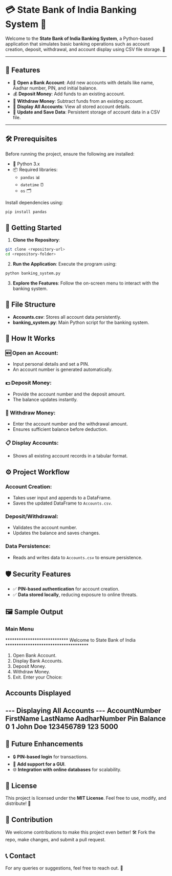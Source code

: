 # 💳 State Bank of India Banking System 🏦

Welcome to the **State Bank of India Banking System**, a Python-based application that simulates basic banking operations such as account creation, deposit, withdrawal, and account display using CSV file storage. 📁

---

## 📝 Features
- 🧾 **Open a Bank Account**: Add new accounts with details like name, Aadhar number, PIN, and initial balance.
- 💰 **Deposit Money**: Add funds to an existing account.
- 💸 **Withdraw Money**: Subtract funds from an existing account.
- 👀 **Display All Accounts**: View all stored account details.
- 🔄 **Update and Save Data**: Persistent storage of account data in a CSV file.

---

## 🛠️ Prerequisites
Before running the project, ensure the following are installed:
- 🐍 Python 3.x
- 📦 Required libraries:
  - `pandas` 📊
  - `datetime` ⏰
  - `os` 🗂️

Install dependencies using:
```bash
pip install pandas
```

## 🚀 Getting Started
1. **Clone the Repository**:
```bash
git clone <repository-url>
cd <repository-folder>
```

2. **Run the Application**: Execute the program using:
```bash
python banking_system.py
```
3. **Explore the Features**: Follow the on-screen menu to interact with the banking system.

## 📂 File Structure
- **Accounts.csv**: Stores all account data persistently.
- **banking_system.py**: Main Python script for the banking system.

## 📖 How It Works
### 🆕 Open an Account:
- Input personal details and set a PIN.
- An account number is generated automatically.

### 💵 Deposit Money:
- Provide the account number and the deposit amount.
- The balance updates instantly.

### 🏧 Withdraw Money:
- Enter the account number and the withdrawal amount.
- Ensures sufficient balance before deduction.

### 📋 Display Accounts:
- Shows all existing account records in a tabular format.

## ⚙️ Project Workflow
### Account Creation:
- Takes user input and appends to a DataFrame.
- Saves the updated DataFrame to `Accounts.csv`.

### Deposit/Withdrawal:
- Validates the account number.
- Updates the balance and saves changes.

### Data Persistence:
- Reads and writes data to `Accounts.csv` to ensure persistence.

## 🛡️ Security Features
- ✅ **PIN-based authentication** for account creation.
- ✅ **Data stored locally**, reducing exposure to online threats.

## 🖼️ Sample Output
### Main Menu
**************************** Welcome to State Bank of India *************************************
1. Open Bank Account.
2. Display Bank Accounts.
3. Deposit Money.
4. Withdraw Money.
5. Exit.
Enter your Choice: 
## Accounts Displayed
--- Displaying All Accounts ---
   AccountNumber  FirstName  LastName  AadharNumber   Pin  Balance
0              1       John      Doe     123456789   123     5000
----------------------------------


## 🌟 Future Enhancements
- 🔒 **PIN-based login** for transactions.
- 📱 **Add support for a GUI**.
- 🌐 **Integration with online databases** for scalability.

## 📜 License
This project is licensed under the **MIT License**. Feel free to use, modify, and distribute! 🚀

## 🤝 Contribution
We welcome contributions to make this project even better! 🛠️ Fork the repo, make changes, and submit a pull request.

## 📞 Contact
For any queries or suggestions, feel free to reach out. 📩
